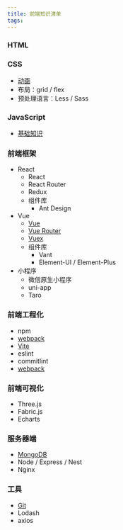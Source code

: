 ```yaml
---
title: 前端知识清单
tags:
---
```


### HTML
### CSS
- [动画](https://snaillu.gitee.io/2021-11-29-css3-dong-hua-zhi-shi-zong-jie.html)
- 布局：grid / flex
- 预处理语言：Less / Sass
### JavaScript
- [基础知识](https://snaillu.gitee.io/2021-05-01-javascript-ji-chu-zhi-shi-zong-jie.html)

### 前端框架
- React
  - React
  - React Router
  - Redux
  - 组件库
    - Ant Design
- Vue
  - [Vue](https://snaillu.gitee.io/2021-05-05-vue-ji-chu-zhi-shi-zong-jie.html)
  - [Vue Router](https://snaillu.gitee.io/2021-05-07-vue-router-ji-chu-zhi-shi-zong-jie.html)
  - [Vuex](https://snaillu.gitee.io/2021-05-06-vuex-ji-chu-zhi-shi-zong-jie.html)
  - 组件库
    - Vant
    - Element-UI / Element-Plus
- 小程序
  - 微信原生小程序
  - uni-app
  - Taro

### 前端工程化
- npm
- [webpack](https://snaillu.gitee.io/2021-09-04-webpack-ji-chu-zhi-shi-zong-jie.html)
- [Vite](https://snaillu.gitee.io/2022-08-08-vite-ji-chu-zhi-shi-zong-jie.html)
- eslint
- commitlint
- [webpack](https://snaillu.gitee.io/2021-09-04-webpack-ji-chu-zhi-shi-zong-jie.html)

### 前端可视化
- Three.js
- Fabric.js
- Echarts

### 服务器端
- [MongoDB](https://snaillu.gitee.io/2022-03-27-mongodb-ji-chu-zhi-shi-zong-jie.html)
- Node / Express / Nest
- Nginx

### 工具
- [Git](https://snaillu.gitee.io/2021-12-15-git-chang-yong-pei-zhi.html)
- Lodash
- axios
